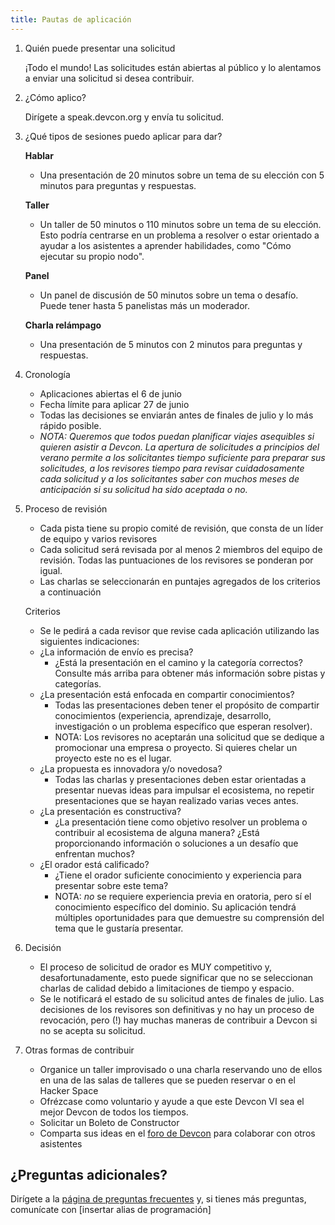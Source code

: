 ```yaml
---
title: Pautas de aplicación
---
```


1. Quién puede presentar una solicitud

   ¡Todo el mundo! Las solicitudes están abiertas al público y lo alentamos a enviar una solicitud si desea contribuir.

1. ¿Cómo aplico?

   Dirígete a speak.devcon.org y envía tu solicitud.

1. ¿Qué tipos de sesiones puedo aplicar para dar?

   **Hablar**

   - Una presentación de 20 minutos sobre un tema de su elección con 5 minutos para preguntas y respuestas.

   **Taller**

   - Un taller de 50 minutos o 110 minutos sobre un tema de su elección. Esto podría centrarse en un problema a resolver o estar orientado a ayudar a los asistentes a aprender habilidades, como "Cómo ejecutar su propio nodo".

   **Panel**

   - Un panel de discusión de 50 minutos sobre un tema o desafío. Puede tener hasta 5 panelistas más un moderador.

   **Charla relámpago**

   - Una presentación de 5 minutos con 2 minutos para preguntas y respuestas.

1. Cronología

   - Aplicaciones abiertas el 6 de junio
   - Fecha límite para aplicar 27 de junio
   - Todas las decisiones se enviarán antes de finales de julio y lo más rápido posible.
   - _NOTA: Queremos que todos puedan planificar viajes asequibles si quieren asistir a Devcon. La apertura de solicitudes a principios del verano permite a los solicitantes tiempo suficiente para preparar sus solicitudes, a los revisores tiempo para revisar cuidadosamente cada solicitud y a los solicitantes saber con muchos meses de anticipación si su solicitud ha sido aceptada o no._

1. Proceso de revisión

   - Cada pista tiene su propio comité de revisión, que consta de un líder de equipo y varios revisores
   - Cada solicitud será revisada por al menos 2 miembros del equipo de revisión. Todas las puntuaciones de los revisores se ponderan por igual.
   - Las charlas se seleccionarán en puntajes agregados de los criterios a continuación

   Criterios

   - Se le pedirá a cada revisor que revise cada aplicación utilizando las siguientes indicaciones:
   - ¿La información de envío es precisa?
     - ¿Está la presentación en el camino y la categoría correctos? Consulte más arriba para obtener más información sobre pistas y categorías.
   - ¿La presentación está enfocada en compartir conocimientos?
     - Todas las presentaciones deben tener el propósito de compartir conocimientos (experiencia, aprendizaje, desarrollo, investigación o un problema específico que esperan resolver).
     - NOTA: Los revisores no aceptarán una solicitud que se dedique a promocionar una empresa o proyecto. Si quieres chelar un proyecto este no es el lugar.
   - ¿La propuesta es innovadora y/o novedosa?
     - Todas las charlas y presentaciones deben estar orientadas a presentar nuevas ideas para impulsar el ecosistema, no repetir presentaciones que se hayan realizado varias veces antes.
   - ¿La presentación es constructiva?
     - ¿La presentación tiene como objetivo resolver un problema o contribuir al ecosistema de alguna manera? ¿Está proporcionando información o soluciones a un desafío que enfrentan muchos?
   - ¿El orador está calificado?
     - ¿Tiene el orador suficiente conocimiento y experiencia para presentar sobre este tema?
     - NOTA: _no_ se requiere experiencia previa en oratoria, pero sí el conocimiento específico del dominio. Su aplicación tendrá múltiples oportunidades para que demuestre su comprensión del tema que le gustaría presentar.

1. Decisión

   - El proceso de solicitud de orador es MUY competitivo y, desafortunadamente, esto puede significar que no se seleccionan charlas de calidad debido a limitaciones de tiempo y espacio.
   - Se le notificará el estado de su solicitud antes de finales de julio. Las decisiones de los revisores son definitivas y no hay un proceso de revocación, pero (!) hay muchas maneras de contribuir a Devcon si no se acepta su solicitud.

1. Otras formas de contribuir
   - Organice un taller improvisado o una charla reservando uno de ellos en una de las salas de talleres que se pueden reservar o en el Hacker Space
   - Ofrézcase como voluntario y ayude a que este Devcon VI sea el mejor Devcon de todos los tiempos.
   - Solicitar un Boleto de Constructor
   - Comparta sus ideas en el [foro de Devcon](https://forum.devcon.org/) para colaborar con otros asistentes

## ¿Preguntas adicionales?

Dirígete a la [página de preguntas frecuentes](/faq#programming) y, si tienes más preguntas, comunícate con [insertar alias de programación]
